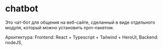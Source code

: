 # chatbot


Это чат-бот для общения на веб-сайте, сделанный в виде отдельного модуля, который можно установить npm-пакетом.

Архитектура:
Frontend: React + Typescript + Tailwind + HeroUI,
Backend: nodeJS,
